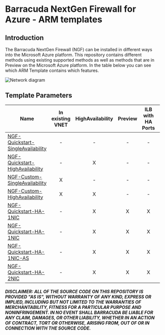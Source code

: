 # Barracuda NextGen Firewall for Azure - ARM templates

## Introduction

The Barracuda NextGen Firewall (NGF) can be installed in different ways into the Microsoft Azure platform. This repository contains different methods using existing supported methods as well as methods that are in Preview on the Microsoft Azure platform. In the table below you can see which ARM Template contains which features.

![Network diagram](https://raw.githubusercontent.com/jvhoof/ngf-azure-templates/master/NGF-Quickstart-HA-1NIC/images/ngf-ha.png)

## Template Parameters
| Name | In existing VNET | HighAvailability | Preview | ILB with HA Ports | Availability Zones | 1 NIC | 2 NIC
|---|:---:|:---:|:---:|:---:|:---:|:---:|:---:
| [NGF-Quickstart-SingleAvailability](https://github.com/jvhoof/ngf-azure-templates/tree/master/NGF-Quickstart-HA-1NIC) | - | - | - | - | - | - | - 
| [NGF-Quickstart-HighAvailability](https://github.com/jvhoof/ngf-azure-templates/tree/master/NGF-Quickstart-HA-1NIC) | - | X | - | - | - | - | - 
| [NGF-Custom-SingleAvailability](https://github.com/jvhoof/ngf-azure-templates/tree/master/NGF-Quickstart-HA-1NIC) | X | - | - | - | - | - | - 
| [NGF-Custom-HighAvailability](https://github.com/jvhoof/ngf-azure-templates/tree/master/NGF-Quickstart-HA-1NIC) | X | X | - | - | - | - | - 
| [NGF-Quickstart-HA-1NIC](https://github.com/jvhoof/ngf-azure-templates/tree/master/NGF-Quickstart-HA-1NIC) | - | X | X | X | X | X | - 
| [NGF-Quickstart-HA-1NIC](https://github.com/jvhoof/ngf-azure-templates/tree/master/NGF-Quickstart-HA-1NIC) | - | X | X | X | X | X | - 
| [NGF-Quickstart-HA-1NIC-AS](https://github.com/jvhoof/ngf-azure-templates/tree/master/NGF-Quickstart-HA-1NIC-AS) | - | X | X | X | - | X | - 
| [NGF-Quickstart-HA-2NIC](https://github.com/jvhoof/ngf-azure-templates/tree/master/NGF-Quickstart-HA-1NIC-AS) | - | X | X | X | X | X | X 

##### DISCLAIMER: ALL OF THE SOURCE CODE ON THIS REPOSITORY IS PROVIDED "AS IS", WITHOUT WARRANTY OF ANY KIND, EXPRESS OR IMPLIED, INCLUDING BUT NOT LIMITED TO THE WARRANTIES OF MERCHANTABILITY, FITNESS FOR A PARTICULAR PURPOSE AND NONINFRINGEMENT. IN NO EVENT SHALL BARRACUDA BE LIABLE FOR ANY CLAIM, DAMAGES, OR OTHER LIABILITY, WHETHER IN AN ACTION OF CONTRACT, TORT OR OTHERWISE, ARISING FROM, OUT OF OR IN CONNECTION WITH THE SOURCE CODE. #####
